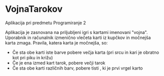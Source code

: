 # VojnaTarokov
Aplikacija pri predmetu Programiranje 2

Aplikacija je zasnovana na priljubljeni igri s kartami imenovani "vojna". Uporabnik in računalnik izmenično vlečeta karti iz kupčkov in močnejša karta zmaga. Pravila, katera karta je močnejša, so:
- Če sta obe karti iste barve pobere večja karta (pri srcu in kari je obratno kot pri piku in križu)
- Če je ena izmed kart tarok, pobere večji tarok
- Če sta obe karti različnih barv, pobere tisti , ki je prvi vrgel karto
